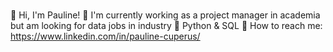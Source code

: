 ### 
👋 Hi, I'm Pauline!
🔭 I'm currently working as a project manager in academia but am looking for data jobs in industry
🌱 Python & SQL
💬 How to reach me: https://www.linkedin.com/in/pauline-cuperus/

<!--
**PaulineAC/PaulineAC** is a ✨ _special_ ✨ repository because its `README.md` (this file) appears on your GitHub profile.

Here are some ideas to get you started:

- 🔭 I’m currently working on ...
- 🌱 I’m currently learning ...
- 👯 I’m looking to collaborate on ...
- 🤔 I’m looking for help with ...
- 💬 Ask me about ...
- 📫 How to reach me: ...
- 😄 Pronouns: ...
- ⚡ Fun fact: ...
-->
